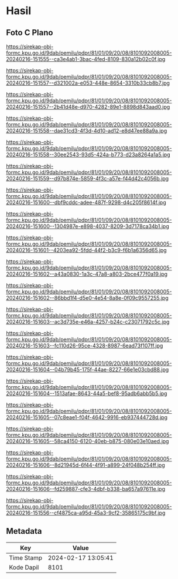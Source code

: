 # Hasil

## Foto C Plano

https://sirekap-obj-formc.kpu.go.id/9dab/pemilu/pdpr/81/01/09/20/08/8101092008005-20240216-151555--ca3e4ab1-3bac-4fed-8109-830a12b02c0f.jpg

https://sirekap-obj-formc.kpu.go.id/9dab/pemilu/pdpr/81/01/09/20/08/8101092008005-20240216-151557--d321002a-e053-448e-8654-3310b33cb8b7.jpg

https://sirekap-obj-formc.kpu.go.id/9dab/pemilu/pdpr/81/01/09/20/08/8101092008005-20240216-151557--2b41d48e-d970-4282-89e1-8898d843aad0.jpg

https://sirekap-obj-formc.kpu.go.id/9dab/pemilu/pdpr/81/01/09/20/08/8101092008005-20240216-151558--dae31cd3-4f3d-4d10-ad12-e8d47ee88a9a.jpg

https://sirekap-obj-formc.kpu.go.id/9dab/pemilu/pdpr/81/01/09/20/08/8101092008005-20240216-151558--30ee2543-93d5-424a-b773-d23a8264a1a5.jpg

https://sirekap-obj-formc.kpu.go.id/9dab/pemilu/pdpr/81/01/09/20/08/8101092008005-20240216-151559--d97b874e-5859-4f3c-a57e-f44d42c4056b.jpg

https://sirekap-obj-formc.kpu.go.id/9dab/pemilu/pdpr/81/01/09/20/08/8101092008005-20240216-151600--dbf9cddc-adee-487f-9298-d4c205f8614f.jpg

https://sirekap-obj-formc.kpu.go.id/9dab/pemilu/pdpr/81/01/09/20/08/8101092008005-20240216-151600--1304987e-e898-4037-8209-3d7178ca34b1.jpg

https://sirekap-obj-formc.kpu.go.id/9dab/pemilu/pdpr/81/01/09/20/08/8101092008005-20240216-151601--4203ea92-5fdd-44f2-b3c9-f6b1a6356d65.jpg

https://sirekap-obj-formc.kpu.go.id/9dab/pemilu/pdpr/81/01/09/20/08/8101092008005-20240216-151602--a43a0830-1a3c-47a8-a803-2bce477f0a19.jpg

https://sirekap-obj-formc.kpu.go.id/9dab/pemilu/pdpr/81/01/09/20/08/8101092008005-20240216-151602--86bbd1f4-d5e0-4e54-8a8e-0f09c9557255.jpg

https://sirekap-obj-formc.kpu.go.id/9dab/pemilu/pdpr/81/01/09/20/08/8101092008005-20240216-151603--ac3d735e-e46a-4257-b24c-c23071792c5c.jpg

https://sirekap-obj-formc.kpu.go.id/9dab/pemilu/pdpr/81/01/09/20/08/8101092008005-20240216-151603--fc110d26-95ce-4328-8987-6ead73f107ff.jpg

https://sirekap-obj-formc.kpu.go.id/9dab/pemilu/pdpr/81/01/09/20/08/8101092008005-20240216-151604--04b79b45-175f-44ae-8227-66e1e03cbd88.jpg

https://sirekap-obj-formc.kpu.go.id/9dab/pemilu/pdpr/81/01/09/20/08/8101092008005-20240216-151604--1513afae-8643-44a5-bef8-95adb6abb5b5.jpg

https://sirekap-obj-formc.kpu.go.id/9dab/pemilu/pdpr/81/01/09/20/08/8101092008005-20240216-151605--07c8eae1-f04f-4642-9916-eb937444728d.jpg

https://sirekap-obj-formc.kpu.go.id/9dab/pemilu/pdpr/81/01/09/20/08/8101092008005-20240216-151605--58ca4150-6120-40eb-b875-080e03e10aed.jpg

https://sirekap-obj-formc.kpu.go.id/9dab/pemilu/pdpr/81/01/09/20/08/8101092008005-20240216-151606--8d21945d-6f44-4f91-a899-24f048b254ff.jpg

https://sirekap-obj-formc.kpu.go.id/9dab/pemilu/pdpr/81/01/09/20/08/8101092008005-20240216-151606--fd259887-cfe3-4dbf-b338-ba657a97611e.jpg

https://sirekap-obj-formc.kpu.go.id/9dab/pemilu/pdpr/81/01/09/20/08/8101092008005-20240216-151556--cf4875ca-a95d-45a3-9cf2-35865175c9bf.jpg


## Metadata

| Key        | Value               |
| ---------- | ------------------- |
| Time Stamp | 2024-02-17 13:05:41 |
| Kode Dapil | 8101                |



